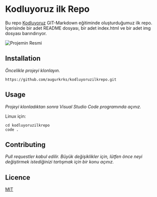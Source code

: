 # Kodluyoruz ilk Repo
Bu repo [Kodluyoruz](https//:kodluyoruz.org) GIT-Markdown eğitiminde oluşturduğumuz ilk repo. İçerisinde bir adet README dosyası, bir adet index.html ve bir adet img dosyası barındırıyor.

![Projemin Resmi](<img width="1919" height="1038" alt="kodluyoruz" src="https://github.com/user-attachments/assets/6d0faf7d-ba4f-4e3f-8394-f1ab1d2457d5" />
)


## Installation
*Öncelikle projeyi klonlayın.*
```
https://github.com/augurkrks/kodluyoruzilkrepo.git
```

## Usage
*Projeyi klonladıktan sonra Visual Studio Code programında açınız.*

Linux için:
```
cd kodluyoruzilkrepo
code .
 ```

 ## Contributing
*Pull requestler kabul edilir. Büyük değişiklikler için, lütfen önce neyi değiştirmek istediğinizi tartışmak için bir konu açınız.*

 ## Licence
 [MIT](https://choosealicense.com/licenses/mit)
